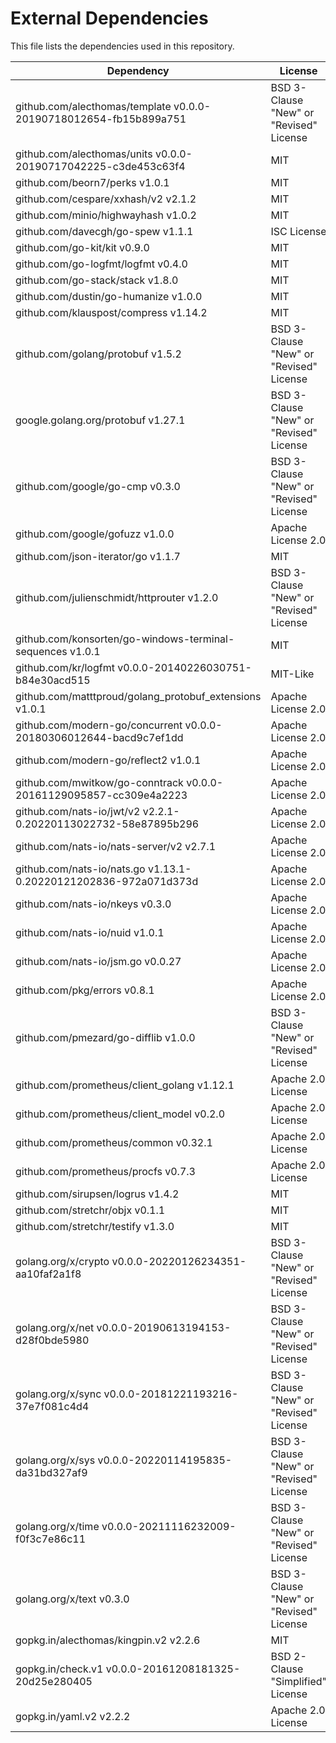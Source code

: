 # External Dependencies

This file lists the dependencies used in this repository.

| Dependency | License |
|-|-|
| github.com/alecthomas/template v0.0.0-20190718012654-fb15b899a751 | BSD 3-Clause "New" or "Revised" License |
| github.com/alecthomas/units v0.0.0-20190717042225-c3de453c63f4 | MIT |
| github.com/beorn7/perks v1.0.1 | MIT |
| github.com/cespare/xxhash/v2 v2.1.2 | MIT |
| github.com/minio/highwayhash v1.0.2 | MIT |
| github.com/davecgh/go-spew v1.1.1 | ISC License |
| github.com/go-kit/kit v0.9.0 | MIT |
| github.com/go-logfmt/logfmt v0.4.0 | MIT |
| github.com/go-stack/stack v1.8.0 | MIT |
| github.com/dustin/go-humanize v1.0.0 | MIT |
| github.com/klauspost/compress v1.14.2 | MIT |
| github.com/golang/protobuf v1.5.2 | BSD 3-Clause "New" or "Revised" License |
| google.golang.org/protobuf v1.27.1 | BSD 3-Clause "New" or "Revised" License |
| github.com/google/go-cmp v0.3.0 | BSD 3-Clause "New" or "Revised" License |
| github.com/google/gofuzz v1.0.0 | Apache License 2.0 |
| github.com/json-iterator/go v1.1.7 | MIT |
| github.com/julienschmidt/httprouter v1.2.0 | BSD 3-Clause "New" or "Revised" License |
| github.com/konsorten/go-windows-terminal-sequences v1.0.1 | MIT |
| github.com/kr/logfmt v0.0.0-20140226030751-b84e30acd515 | MIT-Like |
| github.com/matttproud/golang_protobuf_extensions v1.0.1 | Apache License 2.0 |
| github.com/modern-go/concurrent v0.0.0-20180306012644-bacd9c7ef1dd | Apache License 2.0 |
| github.com/modern-go/reflect2 v1.0.1 | Apache License 2.0 |
| github.com/mwitkow/go-conntrack v0.0.0-20161129095857-cc309e4a2223 | Apache License 2.0 |
| github.com/nats-io/jwt/v2 v2.2.1-0.20220113022732-58e87895b296 | Apache License 2.0 |
| github.com/nats-io/nats-server/v2 v2.7.1 | Apache License 2.0 |
| github.com/nats-io/nats.go v1.13.1-0.20220121202836-972a071d373d | Apache License 2.0 |
| github.com/nats-io/nkeys v0.3.0 | Apache License 2.0 |
| github.com/nats-io/nuid v1.0.1 | Apache License 2.0 |
| github.com/nats-io/jsm.go v0.0.27 | Apache License 2.0 |
| github.com/pkg/errors v0.8.1 | Apache License 2.0 |
| github.com/pmezard/go-difflib v1.0.0 | BSD 3-Clause "New" or "Revised" License |
| github.com/prometheus/client_golang v1.12.1 | Apache 2.0 License |
| github.com/prometheus/client_model v0.2.0 | Apache 2.0 License |
| github.com/prometheus/common v0.32.1 | Apache 2.0 License |
| github.com/prometheus/procfs v0.7.3 | Apache 2.0 License |
| github.com/sirupsen/logrus v1.4.2 | MIT |
| github.com/stretchr/objx v0.1.1 | MIT |
| github.com/stretchr/testify v1.3.0 | MIT |
| golang.org/x/crypto v0.0.0-20220126234351-aa10faf2a1f8 | BSD 3-Clause "New" or "Revised" License |
| golang.org/x/net v0.0.0-20190613194153-d28f0bde5980 | BSD 3-Clause "New" or "Revised" License |
| golang.org/x/sync v0.0.0-20181221193216-37e7f081c4d4 | BSD 3-Clause "New" or "Revised" License |
| golang.org/x/sys v0.0.0-20220114195835-da31bd327af9 | BSD 3-Clause "New" or "Revised" License |
| golang.org/x/time v0.0.0-20211116232009-f0f3c7e86c11 | BSD 3-Clause "New" or "Revised" License |
| golang.org/x/text v0.3.0 | BSD 3-Clause "New" or "Revised" License |
| gopkg.in/alecthomas/kingpin.v2 v2.2.6 | MIT |
| gopkg.in/check.v1 v0.0.0-20161208181325-20d25e280405 | BSD 2-Clause "Simplified" License |
| gopkg.in/yaml.v2 v2.2.2 | Apache 2.0 License |
